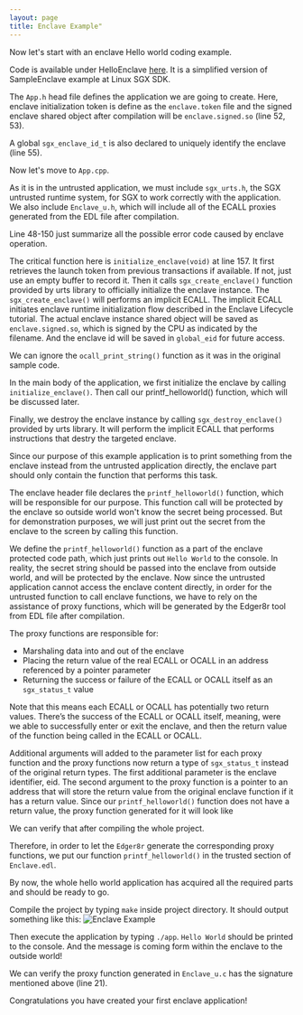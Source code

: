 ```yaml
---
layout: page
title: Enclave Example"
---
```


Now let's start with an enclave Hello world coding example.

Code is available under HelloEnclave [here](https://github.com/sangfansh/SGX101_sample_code.git). It is a simplified version of SampleEnclave example at Linux SGX SDK.

<script src="https://gist.github.com/sangfansh/06404e21377ddac93883aae79ab05096.js"></script>

The `App.h` head file defines the application we are going to create. Here, enclave initialization token is define as the `enclave.token` file and the signed enclave shared object after compilation will be `enclave.signed.so` (line 52, 53).

A global `sgx_enclave_id_t` is also declared to uniquely identify the enclave (line 55).

Now let's move to `App.cpp`.
<script src="https://gist.github.com/sangfansh/839f2ea7e03f09876a2f2d73cfdf4753.js"></script>

As it is in the untrusted application, we must include `sgx_urts.h`, the SGX untrusted runtime system, for SGX to work correctly with the application. We also include `Enclave_u.h`, which will include all of the ECALL proxies generated from the EDL file after compilation.

Line 48-150 just summarize all the possible error code caused by enclave operation.

The critical function here is `initialize_enclave(void)` at line 157. It first retrieves the launch token from previous transactions if available. If not, just use an empty buffer to record it. Then it calls `sgx_create_enclave()` function provided by urts library to officially initialize the enclave instance. The `sgx_create_enclave()` will performs an implicit ECALL. The implicit ECALL initiates enclave runtime initialization flow described in the Enclave Lifecycle tutorial. The actual enclave instance shared object will be saved as `enclave.signed.so`, which is signed by the CPU as indicated by the filename. And the enclave id will be saved in `global_eid` for future access.

We can ignore the `ocall_print_string()` function as it was in the original sample code.

In the main body of the application, we first initialize the enclave by calling `initialize_enclave()`. Then call our printf_helloworld() function, which will be discussed later.

Finally, we destroy the enclave instance by calling `sgx_destroy_enclave()` provided by urts library. It will perform the implicit ECALL that performs instructions that destry the targeted enclave.

Since our purpose of this example application is to print something from the enclave instead from the untrusted application directly, the enclave part should only contain the function that performs this task.

<script src="https://gist.github.com/sangfansh/cfb8878e43f64c9d458162907c8424e1.js"></script>

The enclave header file declares the `printf_helloworld()` function, which will be responsible for our purpose. This function call will be protected by the enclave so outside world won't know the secret being processed. But for demonstration purposes, we will just print out the secret from the enclave to the screen by calling this function.

<script src="https://gist.github.com/sangfansh/1bbd511db1fe67ce69953a39089d6cee.js"></script>

We define the `printf_helloworld()` function as a part of the enclave protected code path, which just prints out `Hello World` to the console. In reality, the secret string should be passed into the enclave from outside world, and will be protected by the enclave. Now since the untrusted application cannot access the enclave content directly, in order for the untrusted function to call enclave functions, we have to rely on the assistance of proxy functions, which will be generated by the Edger8r tool from EDL file after compilation. 

The proxy functions are responsible for:
* Marshaling data into and out of the enclave
* Placing the return value of the real ECALL or OCALL in an address referenced by a pointer parameter
* Returning the success or failure of the ECALL or OCALL itself as an `sgx_status_t` value

Note that this means each ECALL or OCALL has potentially two return values. There’s the success of the ECALL or OCALL itself, meaning, were we able to successfully enter or exit the enclave, and then the return value of the function being called in the ECALL or OCALL.

Additional arguments will added to the parameter list for each proxy function and the proxy functions now return a type of `sgx_status_t` instead of the original return types. The first additional parameter is the enclave identifier, eid. The second argument to the proxy function is a pointer to an address that will store the return value from the original enclave function if it has a return value. Since our `printf_helloworld()` function does not have a return value, the proxy function generated for it will look like 
<script src="https://gist.github.com/sangfansh/c8bfa25fdaf73776480f3f0bee00c712.js"></script>

We can verify that after compiling the whole project.

Therefore, in order to let the `Edger8r` generate the corresponding proxy functions, we put our function `printf_helloworld()` in the trusted section of `Enclave.edl`. 

<script src="https://gist.github.com/sangfansh/35a96c020d08a57d023eb7f8454530f1.js"></script>

By now, the whole hello world application has acquired all the required parts and should be ready to go.

Compile the project by typing `make` inside project directory. It should output something like this:
![Enclave Example](/sgx101/assets/pics/enclave_example.png)

Then execute the application by typing `./app`. `Hello World` should be printed to the console. And the message is coming form within the enclave to the outside world!

We can verify the proxy function generated in `Enclave_u.c` has the signature mentioned above (line 21).

<script src="https://gist.github.com/sangfansh/1439a803558f63671a35b59168406786.js"></script>

Congratulations you have created your first enclave application!
